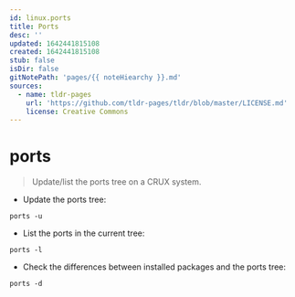 ```yaml
---
id: linux.ports
title: Ports
desc: ''
updated: 1642441815108
created: 1642441815108
stub: false
isDir: false
gitNotePath: 'pages/{{ noteHiearchy }}.md'
sources:
  - name: tldr-pages
    url: 'https://github.com/tldr-pages/tldr/blob/master/LICENSE.md'
    license: Creative Commons
---
```

# ports

> Update/list the ports tree on a CRUX system.

- Update the ports tree:

`ports -u`

- List the ports in the current tree:

`ports -l`

- Check the differences between installed packages and the ports tree:

`ports -d`

